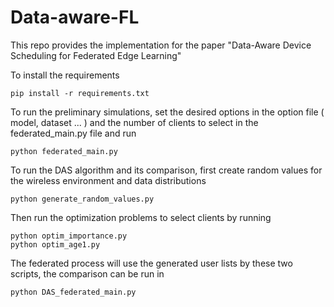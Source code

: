 # Data-aware-FL
This repo provides the implementation for the paper "Data-Aware Device Scheduling for Federated Edge Learning"

To install the requirements 
```
pip install -r requirements.txt
```

To run the preliminary simulations, set the desired options in the option file ( model, dataset ... ) and the number of clients to select in the federated_main.py file and run 

```
python federated_main.py
```

To run the DAS algorithm and its comparison, first create random values for the wireless environment and data distributions

```
python generate_random_values.py
```

Then run the optimization problems to select clients by running 
```
python optim_importance.py
python optim_age1.py
```

The federated process will use the generated user lists by these two scripts, the comparison can be run in 

```
python DAS_federated_main.py
```
